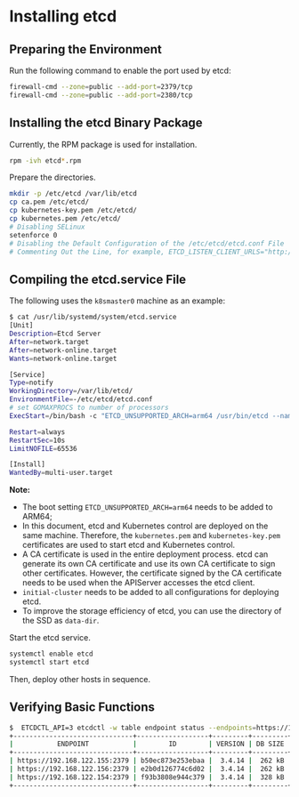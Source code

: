 # Installing etcd

## Preparing the Environment

Run the following command to enable the port used by etcd:

```bash
firewall-cmd --zone=public --add-port=2379/tcp
firewall-cmd --zone=public --add-port=2380/tcp
```

## Installing the etcd Binary Package

Currently, the RPM package is used for installation. 

```bash
rpm -ivh etcd*.rpm
```

Prepare the directories.

```bash
mkdir -p /etc/etcd /var/lib/etcd
cp ca.pem /etc/etcd/
cp kubernetes-key.pem /etc/etcd/
cp kubernetes.pem /etc/etcd/
# Disabling SELinux
setenforce 0
# Disabling the Default Configuration of the /etc/etcd/etcd.conf File
# Commenting Out the Line, for example, ETCD_LISTEN_CLIENT_URLS="http://localhost:2379".
```

## Compiling the etcd.service File

The following uses the `k8smaster0` machine as an example:

```bash
$ cat /usr/lib/systemd/system/etcd.service
[Unit]
Description=Etcd Server
After=network.target
After=network-online.target
Wants=network-online.target

[Service]
Type=notify
WorkingDirectory=/var/lib/etcd/
EnvironmentFile=-/etc/etcd/etcd.conf
# set GOMAXPROCS to number of processors
ExecStart=/bin/bash -c "ETCD_UNSUPPORTED_ARCH=arm64 /usr/bin/etcd --name=k8smaster0 --cert-file=/etc/etcd/kubernetes.pem --key-file=/etc/etcd/kubernetes-key.pem --peer-cert-file=/etc/etcd/kubernetes.pem --peer-key-file=/etc/etcd/kubernetes-key.pem --trusted-ca-file=/etc/etcd/ca.pem --peer-trusted-ca-file=/etc/etcd/ca.pem --peer-client-cert-auth --client-cert-auth --initial-advertise-peer-urls https://192.168.122.154:2380 --listen-peer-urls https://192.168.122.154:2380 --listen-client-urls https://192.168.122.154:2379,https://127.0.0.1:2379 --advertise-client-urls https://192.168.122.154:2379 --initial-cluster-token etcd-cluster-0 --initial-cluster k8smaster0=https://192.168.122.154:2380,k8smaster1=https://192.168.122.155:2380,k8smaster2=https://192.168.122.156:2380 --initial-cluster-state new --data-dir /var/lib/etcd"

Restart=always
RestartSec=10s
LimitNOFILE=65536

[Install]
WantedBy=multi-user.target
```

**Note:**

- The boot setting `ETCD_UNSUPPORTED_ARCH=arm64` needs to be added to ARM64;
- In this document, etcd and Kubernetes control are deployed on the same machine. Therefore, the `kubernetes.pem` and `kubernetes-key.pem` certificates are used to start etcd and Kubernetes control.
- A CA certificate is used in the entire deployment process. etcd can generate its own CA certificate and use its own CA certificate to sign other certificates. However, the certificate signed by the CA certificate needs to be used when the APIServer accesses the etcd client.
- `initial-cluster` needs to be added to all configurations for deploying etcd.
- To improve the storage efficiency of etcd, you can use the directory of the SSD as `data-dir`.

Start the etcd service.

```bash
systemctl enable etcd
systemctl start etcd
```

Then, deploy other hosts in sequence.

## Verifying Basic Functions

```bash
$  ETCDCTL_API=3 etcdctl -w table endpoint status --endpoints=https://192.168.122.155:2379,https://192.168.122.156:2379,https://192.168.122.154:2379   --cacert=/etc/etcd/ca.pem   --cert=/etc/etcd/kubernetes.pem   --key=/etc/etcd/kubernetes-key.pem
+------------------------------+------------------+---------+---------+-----------+------------+-----------+------------+--------------------+--------+
|           ENDPOINT           |        ID        | VERSION | DB SIZE | IS LEADER | IS LEARNER | RAFT TERM | RAFT INDEX | RAFTAPPLIED INDEX | ERRORS |
+------------------------------+------------------+---------+---------+-----------+------------+-----------+------------+--------------------+--------+
| https://192.168.122.155:2379 | b50ec873e253ebaa |  3.4.14 |  262 kB |     false |      false |       819 |         21 |           21 |        |
| https://192.168.122.156:2379 | e2b0d126774c6d02 |  3.4.14 |  262 kB |      true |      false |       819 |         21 |           21 |        |
| https://192.168.122.154:2379 | f93b3808e944c379 |  3.4.14 |  328 kB |     false |      false |       819 |         21 |           21 |        |
+------------------------------+------------------+---------+---------+-----------+------------+-----------+------------+--------------------+--------+
```
